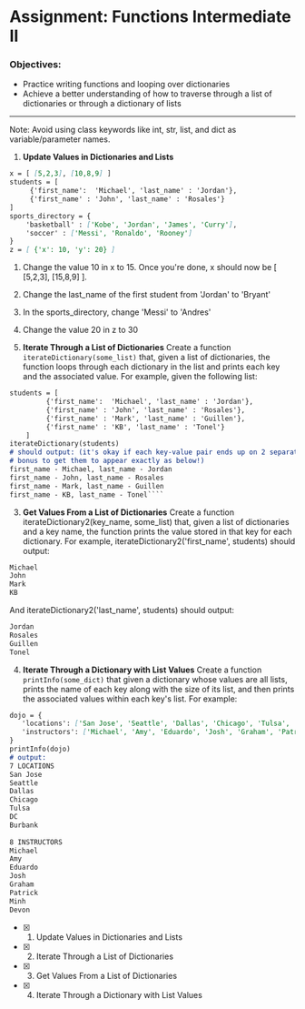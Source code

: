 # Assignment: Functions Intermediate II

### Objectives:

- Practice writing functions and looping over dictionaries
- Achieve a better understanding of how to traverse through a list of dictionaries or through a dictionary of lists

<hr>
Note: Avoid using class keywords like int, str, list, and dict as variable/parameter names.

1. **Update Values in Dictionaries and Lists**

```md
x = [ [5,2,3], [10,8,9] ] 
students = [
     {'first_name':  'Michael', 'last_name' : 'Jordan'},
     {'first_name' : 'John', 'last_name' : 'Rosales'}
]
sports_directory = {
    'basketball' : ['Kobe', 'Jordan', 'James', 'Curry'],
    'soccer' : ['Messi', 'Ronaldo', 'Rooney']
}
z = [ {'x': 10, 'y': 20} ]
````
1. Change the value 10 in x to 15. Once you're done, x should now be [ [5,2,3], [15,8,9] ].
2. Change the last_name of the first student from 'Jordan' to 'Bryant'
3. In the sports_directory, change 'Messi' to 'Andres'
4. Change the value 20 in z to 30

2. **Iterate Through a List of Dictionaries**
Create a function `iterateDictionary(some_list)` that, given a list of dictionaries, the function loops through each dictionary in the list and prints each key and the associated value. For example, given the following list:

```md
students = [
         {'first_name':  'Michael', 'last_name' : 'Jordan'},
         {'first_name' : 'John', 'last_name' : 'Rosales'},
         {'first_name' : 'Mark', 'last_name' : 'Guillen'},
         {'first_name' : 'KB', 'last_name' : 'Tonel'}
    ]
iterateDictionary(students) 
# should output: (it's okay if each key-value pair ends up on 2 separate lines;
# bonus to get them to appear exactly as below!)
first_name - Michael, last_name - Jordan
first_name - John, last_name - Rosales
first_name - Mark, last_name - Guillen
first_name - KB, last_name - Tonel````
````

3. **Get Values From a List of Dictionaries**
Create a function iterateDictionary2(key_name, some_list) that, given a list of dictionaries and a key name, the function prints the value stored in that key for each dictionary. For example, iterateDictionary2('first_name', students) should output:

```md
Michael
John
Mark
KB
````
And iterateDictionary2('last_name', students) should output:

```md
Jordan
Rosales
Guillen
Tonel
````
4. **Iterate Through a Dictionary with List Values**
Create a function `printInfo(some_dict)` that given a dictionary whose values are all lists, prints the name of each key along with the size of its list, and then prints the associated values within each key's list. For example:

```md
dojo = {
   'locations': ['San Jose', 'Seattle', 'Dallas', 'Chicago', 'Tulsa', 'DC', 'Burbank'],
   'instructors': ['Michael', 'Amy', 'Eduardo', 'Josh', 'Graham', 'Patrick', 'Minh', 'Devon']
}
printInfo(dojo)
# output:
7 LOCATIONS
San Jose
Seattle
Dallas
Chicago
Tulsa
DC
Burbank
    
8 INSTRUCTORS
Michael
Amy
Eduardo
Josh
Graham
Patrick
Minh
Devon
````

- [x] 1. Update Values in Dictionaries and Lists

- [x] 2. Iterate Through a List of Dictionaries

- [x] 3. Get Values From a List of Dictionaries

- [x] 4. Iterate Through a Dictionary with List Values